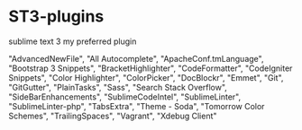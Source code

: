 ST3-plugins
===========

sublime text 3 my preferred plugin

"AdvancedNewFile",
"All Autocomplete",
"ApacheConf.tmLanguage",
"Bootstrap 3 Snippets",
"BracketHighlighter",
"CodeFormatter",
"CodeIgniter Snippets",
"Color Highlighter",
"ColorPicker",
"DocBlockr",
"Emmet",
"Git",
"GitGutter",
"PlainTasks",
"Sass",
"Search Stack Overflow",
"SideBarEnhancements",
"SublimeCodeIntel",
"SublimeLinter",
"SublimeLinter-php",
"TabsExtra",
"Theme - Soda",
"Tomorrow Color Schemes",
"TrailingSpaces",
"Vagrant",
"Xdebug Client"
